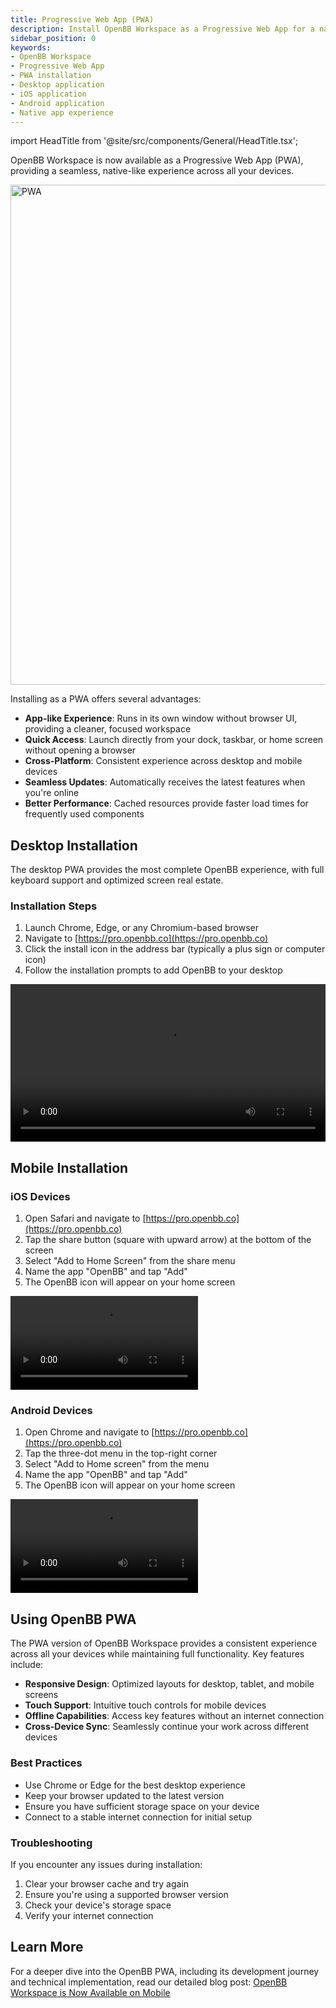 ```yaml
---
title: Progressive Web App (PWA)
description: Install OpenBB Workspace as a Progressive Web App for a native experience on desktop and mobile devices.
sidebar_position: 0
keywords:
- OpenBB Workspace
- Progressive Web App
- PWA installation
- Desktop application
- iOS application
- Android application
- Native app experience
---
```


import HeadTitle from '@site/src/components/General/HeadTitle.tsx';

<HeadTitle title="Progressive Web App (PWA) | OpenBB Workspace Docs" />

OpenBB Workspace is now available as a Progressive Web App (PWA), providing a seamless, native-like experience across all your devices.

<img width="800" alt="PWA" src="https://openbb-cms.directus.app/assets/b1d5b799-3abe-4d45-b04c-601e2b652b18.png" />

Installing as a PWA offers several advantages:

- **App-like Experience**: Runs in its own window without browser UI, providing a cleaner, focused workspace
- **Quick Access**: Launch directly from your dock, taskbar, or home screen without opening a browser
- **Cross-Platform**: Consistent experience across desktop and mobile devices
- **Seamless Updates**: Automatically receives the latest features when you're online
- **Better Performance**: Cached resources provide faster load times for frequently used components

## Desktop Installation

The desktop PWA provides the most complete OpenBB experience, with full keyboard support and optimized screen real estate.

### Installation Steps

1. Launch Chrome, Edge, or any Chromium-based browser
2. Navigate to [https://pro.openbb.co](https://pro.openbb.co)
3. Click the install icon in the address bar (typically a plus sign or computer icon)
4. Follow the installation prompts to add OpenBB to your desktop

<video width="100%" controls>
  <source src="https://openbb-cms.directus.app/assets/36685e54-d8c1-47ba-acd6-1692fabd768e" type="video/mp4" />
  Your browser does not support the video tag.
</video>

## Mobile Installation

### iOS Devices

1. Open Safari and navigate to [https://pro.openbb.co](https://pro.openbb.co)
2. Tap the share button (square with upward arrow) at the bottom of the screen
3. Select "Add to Home Screen" from the share menu
4. Name the app "OpenBB" and tap "Add"
5. The OpenBB icon will appear on your home screen

<video controls>
  <source src="https://openbb-cms.directus.app/assets/9bd37920-5776-4004-b6de-8650cd1f8c2a" type="video/mp4" />
  Your browser does not support the video tag.
</video>

### Android Devices

1. Open Chrome and navigate to [https://pro.openbb.co](https://pro.openbb.co)
2. Tap the three-dot menu in the top-right corner
3. Select "Add to Home screen" from the menu
4. Name the app "OpenBB" and tap "Add"
5. The OpenBB icon will appear on your home screen

<video controls>
  <source src="https://openbb-cms.directus.app/assets/5699793b-cef4-4fbb-8f2c-1deeca26ea41" type="video/mp4" />
  Your browser does not support the video tag.
</video>

## Using OpenBB PWA

The PWA version of OpenBB Workspace provides a consistent experience across all your devices while maintaining full functionality. Key features include:

- **Responsive Design**: Optimized layouts for desktop, tablet, and mobile screens
- **Touch Support**: Intuitive touch controls for mobile devices
- **Offline Capabilities**: Access key features without an internet connection
- **Cross-Device Sync**: Seamlessly continue your work across different devices

### Best Practices

- Use Chrome or Edge for the best desktop experience
- Keep your browser updated to the latest version
- Ensure you have sufficient storage space on your device
- Connect to a stable internet connection for initial setup

### Troubleshooting

If you encounter any issues during installation:

1. Clear your browser cache and try again
2. Ensure you're using a supported browser version
3. Check your device's storage space
4. Verify your internet connection

## Learn More

For a deeper dive into the OpenBB PWA, including its development journey and technical implementation, read our detailed blog post: [OpenBB Workspace is Now Available on Mobile](https://openbb.co/blog/openbb-terminal-is-now-available-on-mobile)
